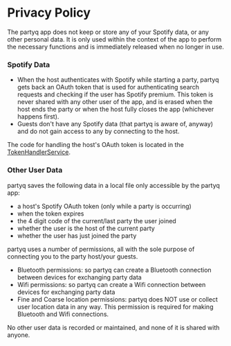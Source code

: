 # Privacy Policy

The partyq app does not keep or store any of your Spotify data, or any other personal data. It is only used within the context of the app to perform the necessary functions and is immediately released when no longer in use.

### Spotify Data

* When the host authenticates with Spotify while starting a party, partyq gets back an OAuth token that is used for authenticating search requests and checking if the user has Spotify premium. This token is never shared with any other user of the app, and is erased when the host ends the party or when the host fully closes the app (whichever happens first).
* Guests don't have any Spotify data (that partyq is aware of, anyway) and do not gain access to any by connecting to the host.

The code for handling the host's OAuth token is located in the [TokenHandlerService](https://github.com/niehusst/partyq/blob/main/app/src/main/java/com/niehusst/partyq/services/TokenHandlerService.kt).

### Other User Data

partyq saves the following data in a local file only accessible by the partyq app: 
* a host's Spotify OAuth token (only while a party is occurring)
* when the token expires
* the 4 digit code of the current/last party the user joined
* whether the user is the host of the current party
* whether the user has just joined the party

partyq uses a number of permissions, all with the sole purpose of connecting you to the party host/your guests.
* Bluetooth permissions: so partyq can create a Bluetooth connection between devices for exchanging party data
* Wifi permissions: so partyq can create a Wifi connection between devices for exchanging party data
* Fine and Coarse location permissions: partyq does NOT use or collect user location data in any way. This permission is required for making Bluetooth and Wifi connections. 

No other user data is recorded or maintained, and none of it is shared with anyone.